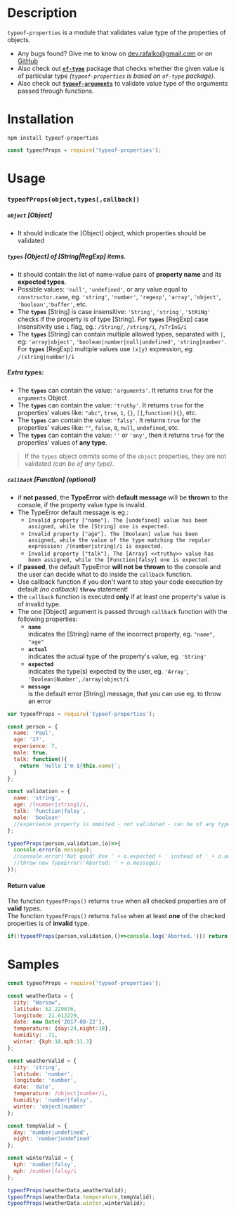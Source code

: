 # Description
`typeof-properties` is a module that validates value type of the properties of objects.
* Any bugs found? Give me to know on dev.rafalko@gmail.com or on [GitHub]()
* Also check out [**`of-type`**](https://www.npmjs.com/package/of-type) package that checks whether the given value is of particular type *(`typeof-properties` is based on `of-type` package)*.
* Also check out [**`typeof-arguments`**](https://www.npmjs.com/package/typeof-arguments) to validate value type of the arguments passed through functions.

# Installation
`npm install typeof-properties`

```javascript
const typeofProps = require('typeof-properties');
```

# Usage
### `typeofProps(object,types[,callback])`
##### `object` **[Object]**
* It should indicate the [Object] object, which properties should be validated

##### `types` **[Object]** of **[String|RegExp]** items.
* It should contain the list of name-value pairs of **property name** and its **expected types**.
* Possible values: `'null'`, `'undefined'`, or any value equal to `constructor.name`, eg. `'string'`, `'number'`, `'regexp'`, `'array'`, `'object'`, `'boolean'`,`'buffer'`, etc.
* The **`types`** [String] is case insensitive: `'String'`, `'string'`, `'StRiNg'` checks if the property is of type [String]. For **`types`** [RegExp] case insensitivity use `i` flag, eg.: `/String/`, `/string/i`, `/sTrInG/i`
* The **`types`** [String] can contain multiple allowed types, separated with `|`, eg: `'array|object'`, `'boolean|number|null|undefined'`, `'string|number'`. For **`types`** [RegExp] multiple values use `(x|y)` expression, eg: `/(string|number)/i`

##### Extra types:
* The **`types`** can contain the value: `'arguments'`. It returns `true` for the `arguments` Object
* The **`types`** can contain the value: `'truthy'`. It returns `true` for the properties' values like: `"abc"`, `true`, `1`, `{}`, `[]`,`function(){}`, etc.
* The **`types`** can contain the value: `'falsy'`. It returns `true` for the properties' values like: `""`, `false`, `0`, `null`, `undefined`, etc.
* The **`types`** can contain the value: `''` or `'any'`, then it returns `true` for the properties' values of **any type**.

> If the `types` object ommits some of the `object` properties, they are not validated *(can be of any type)*.

##### `callback` **[Function]** *(optional)*
* if **not passed**, the **TypeError** with **default message** will be **thrown** to the console, if the property value type is invalid.
* The TypeError default message is eg.: 
  * `Invalid property ["name"]. The [undefined] value has been assigned, while the [String] one is expected.`
  * `Invalid property ["age"]. The [Boolean] value has been assigned, while the value of the type matching the regular expression: /(number|string)/i is expected.`
  * `Invalid property ["talk"]. The [Array] <<truthy>> value has been assigned, while the [Function|falsy] one is expected.`
* if **passed**, the default TypeError **will not be thrown** to the console and the user can decide what to do inside the `callback` function.
* Use callback function if you don't want to stop your code execution by default *(no callback)* **`throw`** statement!
* the `callback` function is executed **only** if at least one property's value is of invalid type.
* The one [Object] argument is passed through `callback` function with the following properties:
  * **`name`**  
    indicates the [String] name of the incorrect property, eg. `"name"`, `"age"`
  * **`actual`**  
    indicates the actual type of the property's value, eg. `'String'`
  * **`expected`**  
    indicates the type(s) expected by the user, eg. `'Array'`, `'Boolean|Number'`, `/array|object/i`
  * **`message`**  
    is the default error [String] message, that you can use eg. to throw an error

```javascript
var typeofProps = require('typeof-properties');

const person = {
  name: 'Paul',
  age: '27',
  experience: 7,
  male: true,
  talk: function(){
    return `hello I'm ${this.name}`;
  }
};

const validation = {
  name: 'string',
  age: /(number|string)/i,
  talk: 'function|falsy',
  male: 'boolean'
  //experience property is ommited - not validated - can be of any type
};

typeofProps(person,validation,(o)=>{
  console.error(o.message);
  //console.error('Not good! Use ' + o.expected + ' instead of ' + o.actual + ' for the property ' + o.name);
  //throw new TypeError('Aborted: ' + o.message);
});
```

#### Return value
The function `typeofProps()` returns `true` when all checked properties are of **valid** types.  
The function `typeofProps()` returns `false` when at least **one** of the checked properties is of **invalid** type.

```javascript
if(!typeofProps(person,validation,()=>console.log('Aborted.'))) return;
```

# Samples
```javascript
const typeofProps = require('typeof-properties');

const weatherData = {
  city: "Warsaw",
  latitude: 52.229676,
  longitude: 21.012229,
  date: new Date('2017-08-22'),
  temperature: {day:24,night:18},
  humidity: .71,
  winter: {kph:18,mph:11.3}
};

const weatherValid = {
  city: 'string',
  latitude: 'number',
  longitude: 'number',
  date: 'date',
  temperature: /object|number/i,
  humidity: 'number|falsy',
  winter: 'object|number'
};

const tempValid = {
  day: 'number|undefined',
  night: 'number|undefined'
};

const winterValid = {
  kph: 'number|falsy',
  mph: /number|falsy/i
};

typeofProps(weatherData,weatherValid);
typeofProps(weatherData.temperature,tempValid);
typeofProps(weatherData.winter,winterValid);
```